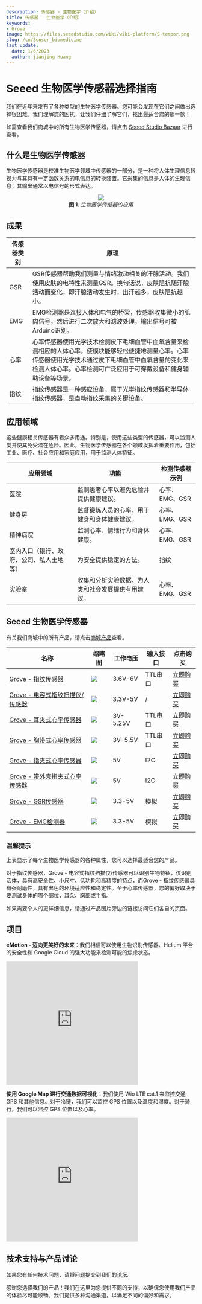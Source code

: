 ```yaml
---
description: 传感器 - 生物医学（介绍）
title: 传感器 - 生物医学（介绍）
keywords:
- Grove
image: https://files.seeedstudio.com/wiki/wiki-platform/S-tempor.png
slug: /cn/Sensor_biomedicine
last_update:
  date: 1/6/2023
  author: jianjing Huang
---
```


# Seeed 生物医学传感器选择指南

我们在近年来发布了各种类型的生物医学传感器。您可能会发现在它们之间做出选择很困难。我们理解您的困扰，让我们仔细了解它们，找出最适合您的那一款！

如需查看我们商城中的所有生物医学传感器，请点击 [Seeed Studio Bazaar](https://www.seeedstudio.com/) 进行查看。

## 什么是生物医学传感器

生物医学传感器是校准生物医学领域中传感器的一部分，是一种将人体生理信息转换为与其具有一定函数关系的电信息的转换装置。它采集的信息是人体的生理信息，其输出通常以电信号的形式表达。

<div align="center">
  <img src="https://files.seeedstudio.com/wiki/Sensor_biomedical/IMG/Biomedicine.png" />
  <figcaption><b>图 1</b>. <i> 生物医学传感器的应用 </i></figcaption>
</div>

## 成果

| 传感器类别        | 原理                                                                                                                                                                                                    |
|-----------------------------|------------------------------------------------------------------------------------------------------------------------------------------------------------------------------------------------------------------------|
|GSR             | GSR传感器帮助我们测量与情绪激动相关的汗腺活动。我们使用皮肤的电特性来测量GSR。换句话说，皮肤阻抗随汗腺活动而变化，即汗腺活动发生时，出汗越多，皮肤阻抗越小。 |
| EMG                  | EMG检测器是连接人体和电气的桥梁，传感器收集微小的肌肉信号，然后进行二次放大和滤波处理，输出信号可被Arduino识别。 |
| 心率              | 心率传感器使用光学技术检测皮下毛细血管中血氧含量来检测相应的人体心率，使模块能够轻松便捷地测量心率。心率传感器使用光学技术通过皮下毛细血管中血氧含量的变化来检测人体心率。心率检测可广泛应用于可穿戴设备和健身辅助设备等场景。|
| 指纹                    | 指纹传感器是一种感应设备，属于光学指纹传感器和半导体指纹传感器，是自动指纹采集的关键设备。|

## 应用领域

这些健康相关传感器有着众多用途。特别是，使用这些类型的传感器，可以监测人类并使其免受潜在危险。因此，生物医学传感器在各个领域发挥着重要作用，包括工业、医疗、社会应用和家庭应用，用于监测人体特征。

| 应用领域                                          | 功能                                                                                                                                                                                                                                       | 检测传感器示例                                      |
|---------------------------------------------------------------|------------------------------------------------------------------------------------------------------------------------------------------------------------------------------------------------------------------------------------------------|-----------------------------------------------------------------|
| 医院  | 监测患者心率以避免危险并提供健康建议。 | 心率、EMG、GSR|
| 健身房 | 监督锻炼人员的心率，用于健身和身体健康建议。  | 心率、EMG、GSR|
| 精神病院| 监测心率、情绪行为和身体健康。| 心率、EMG、GSR|
| 室内入口（银行、政府、公司、私人土地等） | 为安全提供稳定的方法。 | 指纹
| 实验室 | 收集和分析实验数据，为人类和社会发展提供有用建议。| 心率、EMG、GSR |

## Seeed 生物医学传感器

有关我们商城中的所有产品，请点击[商城产品](https://www.seeedstudio.com/)查看。

|名称|缩略图|工作电压|输入接口|点击购买|
|----|-----|-----|------|------|
|[Grove - 指纹传感器](https://wiki.seeedstudio.com/cn/Grove-Fingerprint_Sensor/)|<img src="https://files.seeedstudio.com/wiki/Grove-Fingerprint_Sensor/img/45d_small.jpg" />|3.6V-6V|TTL串口|[立即购买](https://www.seeedstudio.com/Grove-Fingerprint-Sensor.html)|
|[Grove - 电容式指纹扫描仪/传感器](https://wiki.seeedstudio.com/cn/Grove-Capacitive-Fingerprint-Sensor/)|<img src="https://files.seeedstudio.com/wiki/Grove-Capacitive-Fingerprint-Scanner/img/fingerprint.png" />|3.3V-5V|/|[立即购买](https://www.seeedstudio.com/Grove-Capacitive-Fingerprint-Scanner-p-4363.html)|
|[Grove - 耳夹式心率传感器](https://wiki.seeedstudio.com/cn/Grove-Ear-clip_Heart_Rate_Sensor/)|<img src="https://files.seeedstudio.com/wiki/Grove-Ear-clip_Heart_Rate_Sensor/img/45d_small.jpg" />|3V-5.25V|TTL串口|[立即购买](https://www.seeedstudio.com/Grove-Ear-clip-Heart-Rate-Sensor.html)|
|[Grove - 胸带式心率传感器](https://wiki.seeedstudio.com/cn/Grove-Chest_Strap_Heart_Rate_Sensor/)|<img src="https://files.seeedstudio.com/wiki/Grove-Chest_Strap_Heart_Rate_Sensor/img/45d_small.jpg" />|3V-5.5V|TTL串口|[立即购买](https://www.seeedstudio.com/Grove-Chest-Strap-Heart-Rate-Sensor-p-1115.html)|
|[Grove - 指夹式心率传感器](https://wiki.seeedstudio.com/cn/Grove-Finger-clip_Heart_Rate_Sensor/)|<img src="https://files.seeedstudio.com/wiki/Grove-Finger-clip_Heart_Rate_Sensor/img/Grove-Finger-clip_Heart_Rate_Sensor (1).jpg" />|5V|I2C|[立即购买](https://www.seeedstudio.com/Grove-Finger-clip-Heart-Rate-Sensor.html)|
|[Grove - 带外壳指夹式心率传感器](https://wiki.seeedstudio.com/cn/Grove-Finger-clip_Heart_Rate_Sensor_with_shell/)|<img src="https://files.seeedstudio.com/wiki/Grove-Finger-clip_Heart_Rate_Sensor_with_shell/img/1.jpg" />|5V|I2C|[立即购买](https://www.seeedstudio.com/Grove-Finger-clip-Heart-Rate-Sensor-with-shell.html)|
|[Grove - GSR传感器](https://wiki.seeedstudio.com/cn/Grove-GSR_Sensor/)|<img src="https://files.seeedstudio.com/wiki/Grove-GSR_Sensor/img/4.png" />|3.3-5V|模拟|[立即购买](https://www.seeedstudio.com/Grove-GSR-sensor-p-1614.html)|
|[Grove - EMG检测器](https://wiki.seeedstudio.com/cn/Grove-EMG_Detector/)|<img src="https://files.seeedstudio.com/wiki/Grove-EMG_Detector/img/45d_small.jpg" />|3.3-5V|模拟|[立即购买](https://www.seeedstudio.com/Grove-EMG-Detector-p-1737.html)|

### 温馨提示

上表显示了每个生物医学传感器的各种属性，您可以选择最适合您的产品。

对于指纹传感器，Grove - 电容式指纹扫描仪/传感器可以识别生物特征，仅识别活体，具有高安全性、小尺寸、低功耗和高精度的特点，而Grove - 指纹传感器具有强耐磨性，具有出色的环境适应性和稳定性。至于心率传感器，您的偏好取决于要测试身体的哪个部位，耳朵、胸部或手指。

如果需要个人的更详细信息，请通过产品图片旁边的链接访问它们各自的页面。

## 项目

**eMotion - 迈向更美好的未来**：我们相信可以使用生物识别传感器、Helium 平台的安全性和 Google Cloud 的强大功能来检测可能的焦虑状态。

<iframe frameborder='0' height='327.5' scrolling='no' src='https://www.hackster.io/factoryeight/emotion-towards-a-better-future-a01489/embed' width='350'></iframe>

**使用 Google Map 进行交通数据可视化**：我们使用 Wio LTE cat.1 来监控交通 GPS 和其他信息。对于冷链，我们可以监控 GPS 位置以及温度和湿度。对于骑行，我们可以监控 GPS 位置以及心率。

<iframe frameborder='0' height='327.5' scrolling='no' src='https://project.seeedstudio.com/SeeedStudio/atmospheric-pollution-visualization-1940f4/embed' width='350'></iframe>

## 技术支持与产品讨论

如果您有任何技术问题，请将问题提交到我们的[论坛](http://forum.seeedstudio.com/)。

感谢您选择我们的产品！我们在这里为您提供不同的支持，以确保您使用我们产品的体验尽可能顺畅。我们提供多种沟通渠道，以满足不同的偏好和需求。

<div class="button_tech_support_container">
<a href="https://forum.seeedstudio.com/" class="button_forum"></a> 
<a href="https://www.seeedstudio.com/contacts" class="button_email"></a>
</div>

<div class="button_tech_support_container">
<a href="https://discord.gg/eWkprNDMU7" class="button_discord"></a> 
<a href="https://github.com/Seeed-Studio/wiki-documents/discussions/69" class="button_discussion"></a>
</div>